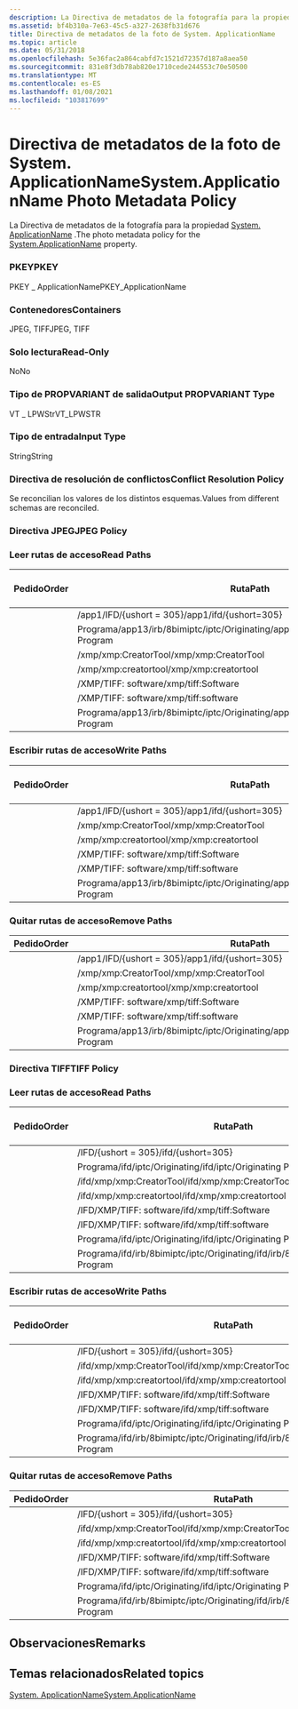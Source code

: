 ```yaml
---
description: La Directiva de metadatos de la fotografía para la propiedad System. ApplicationName.
ms.assetid: bf4b310a-7e63-45c5-a327-2638fb31d676
title: Directiva de metadatos de la foto de System. ApplicationName
ms.topic: article
ms.date: 05/31/2018
ms.openlocfilehash: 5e36fac2a864cabfd7c1521d72357d187a8aea50
ms.sourcegitcommit: 831e8f3db78ab820e1710cede244553c70e50500
ms.translationtype: MT
ms.contentlocale: es-ES
ms.lasthandoff: 01/08/2021
ms.locfileid: "103817699"
---
```

# <a name="systemapplicationname-photo-metadata-policy"></a><span data-ttu-id="4ac6b-103">Directiva de metadatos de la foto de System. ApplicationName</span><span class="sxs-lookup"><span data-stu-id="4ac6b-103">System.ApplicationName Photo Metadata Policy</span></span>

<span data-ttu-id="4ac6b-104">La Directiva de metadatos de la fotografía para la propiedad [System. ApplicationName](../properties/props-system-applicationname.md) .</span><span class="sxs-lookup"><span data-stu-id="4ac6b-104">The photo metadata policy for the [System.ApplicationName](../properties/props-system-applicationname.md) property.</span></span>

### <a name="pkey"></a><span data-ttu-id="4ac6b-105">PKEY</span><span class="sxs-lookup"><span data-stu-id="4ac6b-105">PKEY</span></span>

<span data-ttu-id="4ac6b-106">PKEY \_ ApplicationName</span><span class="sxs-lookup"><span data-stu-id="4ac6b-106">PKEY\_ApplicationName</span></span>

### <a name="containers"></a><span data-ttu-id="4ac6b-107">Contenedores</span><span class="sxs-lookup"><span data-stu-id="4ac6b-107">Containers</span></span>

<span data-ttu-id="4ac6b-108">JPEG, TIFF</span><span class="sxs-lookup"><span data-stu-id="4ac6b-108">JPEG, TIFF</span></span>

### <a name="read-only"></a><span data-ttu-id="4ac6b-109">Solo lectura</span><span class="sxs-lookup"><span data-stu-id="4ac6b-109">Read-Only</span></span>

<span data-ttu-id="4ac6b-110">No</span><span class="sxs-lookup"><span data-stu-id="4ac6b-110">No</span></span>

### <a name="output-propvariant-type"></a><span data-ttu-id="4ac6b-111">Tipo de PROPVARIANT de salida</span><span class="sxs-lookup"><span data-stu-id="4ac6b-111">Output PROPVARIANT Type</span></span>

<span data-ttu-id="4ac6b-112">VT \_ LPWStr</span><span class="sxs-lookup"><span data-stu-id="4ac6b-112">VT\_LPWSTR</span></span>

### <a name="input-type"></a><span data-ttu-id="4ac6b-113">Tipo de entrada</span><span class="sxs-lookup"><span data-stu-id="4ac6b-113">Input Type</span></span>

<span data-ttu-id="4ac6b-114">String</span><span class="sxs-lookup"><span data-stu-id="4ac6b-114">String</span></span>

### <a name="conflict-resolution-policy"></a><span data-ttu-id="4ac6b-115">Directiva de resolución de conflictos</span><span class="sxs-lookup"><span data-stu-id="4ac6b-115">Conflict Resolution Policy</span></span>

<span data-ttu-id="4ac6b-116">Se reconcilian los valores de los distintos esquemas.</span><span class="sxs-lookup"><span data-stu-id="4ac6b-116">Values from different schemas are reconciled.</span></span>

### <a name="jpeg-policy"></a><span data-ttu-id="4ac6b-117">Directiva JPEG</span><span class="sxs-lookup"><span data-stu-id="4ac6b-117">JPEG Policy</span></span>

### <a name="read-paths"></a><span data-ttu-id="4ac6b-118">Leer rutas de acceso</span><span class="sxs-lookup"><span data-stu-id="4ac6b-118">Read Paths</span></span>



| <span data-ttu-id="4ac6b-119">Pedido</span><span class="sxs-lookup"><span data-stu-id="4ac6b-119">Order</span></span> | <span data-ttu-id="4ac6b-120">Ruta</span><span class="sxs-lookup"><span data-stu-id="4ac6b-120">Path</span></span>                                         | <span data-ttu-id="4ac6b-121">Formato de disco</span><span class="sxs-lookup"><span data-stu-id="4ac6b-121">Disk Format</span></span> |
|-------|----------------------------------------------|-------------|
|       | <span data-ttu-id="4ac6b-122">/app1/IFD/{ushort = 305}</span><span class="sxs-lookup"><span data-stu-id="4ac6b-122">/app1/ifd/{ushort=305}</span></span>                       | <span data-ttu-id="4ac6b-123">ascii</span><span class="sxs-lookup"><span data-stu-id="4ac6b-123">ascii</span></span>       |
|       | <span data-ttu-id="4ac6b-124">Programa/app13/irb/8bimiptc/iptc/Originating</span><span class="sxs-lookup"><span data-stu-id="4ac6b-124">/app13/irb/8bimiptc/iptc/Originating Program</span></span> |             |
|       | <span data-ttu-id="4ac6b-125">/xmp/xmp:CreatorTool</span><span class="sxs-lookup"><span data-stu-id="4ac6b-125">/xmp/xmp:CreatorTool</span></span>                         | <span data-ttu-id="4ac6b-126">unicode</span><span class="sxs-lookup"><span data-stu-id="4ac6b-126">unicode</span></span>     |
|       | <span data-ttu-id="4ac6b-127">/xmp/xmp:creatortool</span><span class="sxs-lookup"><span data-stu-id="4ac6b-127">/xmp/xmp:creatortool</span></span>                         | <span data-ttu-id="4ac6b-128">unicode</span><span class="sxs-lookup"><span data-stu-id="4ac6b-128">unicode</span></span>     |
|       | <span data-ttu-id="4ac6b-129">/XMP/TIFF: software</span><span class="sxs-lookup"><span data-stu-id="4ac6b-129">/xmp/tiff:Software</span></span>                           | <span data-ttu-id="4ac6b-130">unicode</span><span class="sxs-lookup"><span data-stu-id="4ac6b-130">unicode</span></span>     |
|       | <span data-ttu-id="4ac6b-131">/XMP/TIFF: software</span><span class="sxs-lookup"><span data-stu-id="4ac6b-131">/xmp/tiff:software</span></span>                           | <span data-ttu-id="4ac6b-132">unicode</span><span class="sxs-lookup"><span data-stu-id="4ac6b-132">unicode</span></span>     |
|       | <span data-ttu-id="4ac6b-133">Programa/app13/irb/8bimiptc/iptc/Originating</span><span class="sxs-lookup"><span data-stu-id="4ac6b-133">/app13/irb/8bimiptc/iptc/Originating Program</span></span> |             |



 

### <a name="write-paths"></a><span data-ttu-id="4ac6b-134">Escribir rutas de acceso</span><span class="sxs-lookup"><span data-stu-id="4ac6b-134">Write Paths</span></span>



| <span data-ttu-id="4ac6b-135">Pedido</span><span class="sxs-lookup"><span data-stu-id="4ac6b-135">Order</span></span> | <span data-ttu-id="4ac6b-136">Ruta</span><span class="sxs-lookup"><span data-stu-id="4ac6b-136">Path</span></span>                                         | <span data-ttu-id="4ac6b-137">Formato de disco</span><span class="sxs-lookup"><span data-stu-id="4ac6b-137">Disk Format</span></span> |
|-------|----------------------------------------------|-------------|
|       | <span data-ttu-id="4ac6b-138">/app1/IFD/{ushort = 305}</span><span class="sxs-lookup"><span data-stu-id="4ac6b-138">/app1/ifd/{ushort=305}</span></span>                       | <span data-ttu-id="4ac6b-139">ascii</span><span class="sxs-lookup"><span data-stu-id="4ac6b-139">ascii</span></span>       |
|       | <span data-ttu-id="4ac6b-140">/xmp/xmp:CreatorTool</span><span class="sxs-lookup"><span data-stu-id="4ac6b-140">/xmp/xmp:CreatorTool</span></span>                         | <span data-ttu-id="4ac6b-141">unicode</span><span class="sxs-lookup"><span data-stu-id="4ac6b-141">unicode</span></span>     |
|       | <span data-ttu-id="4ac6b-142">/xmp/xmp:creatortool</span><span class="sxs-lookup"><span data-stu-id="4ac6b-142">/xmp/xmp:creatortool</span></span>                         | <span data-ttu-id="4ac6b-143">unicode</span><span class="sxs-lookup"><span data-stu-id="4ac6b-143">unicode</span></span>     |
|       | <span data-ttu-id="4ac6b-144">/XMP/TIFF: software</span><span class="sxs-lookup"><span data-stu-id="4ac6b-144">/xmp/tiff:Software</span></span>                           | <span data-ttu-id="4ac6b-145">unicode</span><span class="sxs-lookup"><span data-stu-id="4ac6b-145">unicode</span></span>     |
|       | <span data-ttu-id="4ac6b-146">/XMP/TIFF: software</span><span class="sxs-lookup"><span data-stu-id="4ac6b-146">/xmp/tiff:software</span></span>                           | <span data-ttu-id="4ac6b-147">unicode</span><span class="sxs-lookup"><span data-stu-id="4ac6b-147">unicode</span></span>     |
|       | <span data-ttu-id="4ac6b-148">Programa/app13/irb/8bimiptc/iptc/Originating</span><span class="sxs-lookup"><span data-stu-id="4ac6b-148">/app13/irb/8bimiptc/iptc/Originating Program</span></span> |             |



 

### <a name="remove-paths"></a><span data-ttu-id="4ac6b-149">Quitar rutas de acceso</span><span class="sxs-lookup"><span data-stu-id="4ac6b-149">Remove Paths</span></span>



| <span data-ttu-id="4ac6b-150">Pedido</span><span class="sxs-lookup"><span data-stu-id="4ac6b-150">Order</span></span> | <span data-ttu-id="4ac6b-151">Ruta</span><span class="sxs-lookup"><span data-stu-id="4ac6b-151">Path</span></span>                                         |
|-------|----------------------------------------------|
|       | <span data-ttu-id="4ac6b-152">/app1/IFD/{ushort = 305}</span><span class="sxs-lookup"><span data-stu-id="4ac6b-152">/app1/ifd/{ushort=305}</span></span>                       |
|       | <span data-ttu-id="4ac6b-153">/xmp/xmp:CreatorTool</span><span class="sxs-lookup"><span data-stu-id="4ac6b-153">/xmp/xmp:CreatorTool</span></span>                         |
|       | <span data-ttu-id="4ac6b-154">/xmp/xmp:creatortool</span><span class="sxs-lookup"><span data-stu-id="4ac6b-154">/xmp/xmp:creatortool</span></span>                         |
|       | <span data-ttu-id="4ac6b-155">/XMP/TIFF: software</span><span class="sxs-lookup"><span data-stu-id="4ac6b-155">/xmp/tiff:Software</span></span>                           |
|       | <span data-ttu-id="4ac6b-156">/XMP/TIFF: software</span><span class="sxs-lookup"><span data-stu-id="4ac6b-156">/xmp/tiff:software</span></span>                           |
|       | <span data-ttu-id="4ac6b-157">Programa/app13/irb/8bimiptc/iptc/Originating</span><span class="sxs-lookup"><span data-stu-id="4ac6b-157">/app13/irb/8bimiptc/iptc/Originating Program</span></span> |



 

### <a name="tiff-policy"></a><span data-ttu-id="4ac6b-158">Directiva TIFF</span><span class="sxs-lookup"><span data-stu-id="4ac6b-158">TIFF Policy</span></span>

### <a name="read-paths"></a><span data-ttu-id="4ac6b-159">Leer rutas de acceso</span><span class="sxs-lookup"><span data-stu-id="4ac6b-159">Read Paths</span></span>



| <span data-ttu-id="4ac6b-160">Pedido</span><span class="sxs-lookup"><span data-stu-id="4ac6b-160">Order</span></span> | <span data-ttu-id="4ac6b-161">Ruta</span><span class="sxs-lookup"><span data-stu-id="4ac6b-161">Path</span></span>                                       | <span data-ttu-id="4ac6b-162">Formato de disco</span><span class="sxs-lookup"><span data-stu-id="4ac6b-162">Disk Format</span></span> |
|-------|--------------------------------------------|-------------|
|       | <span data-ttu-id="4ac6b-163">/IFD/{ushort = 305}</span><span class="sxs-lookup"><span data-stu-id="4ac6b-163">/ifd/{ushort=305}</span></span>                          | <span data-ttu-id="4ac6b-164">ascii</span><span class="sxs-lookup"><span data-stu-id="4ac6b-164">ascii</span></span>       |
|       | <span data-ttu-id="4ac6b-165">Programa/ifd/iptc/Originating</span><span class="sxs-lookup"><span data-stu-id="4ac6b-165">/ifd/iptc/Originating Program</span></span>              |             |
|       | <span data-ttu-id="4ac6b-166">/ifd/xmp/xmp:CreatorTool</span><span class="sxs-lookup"><span data-stu-id="4ac6b-166">/ifd/xmp/xmp:CreatorTool</span></span>                   | <span data-ttu-id="4ac6b-167">unicode</span><span class="sxs-lookup"><span data-stu-id="4ac6b-167">unicode</span></span>     |
|       | <span data-ttu-id="4ac6b-168">/ifd/xmp/xmp:creatortool</span><span class="sxs-lookup"><span data-stu-id="4ac6b-168">/ifd/xmp/xmp:creatortool</span></span>                   | <span data-ttu-id="4ac6b-169">unicode</span><span class="sxs-lookup"><span data-stu-id="4ac6b-169">unicode</span></span>     |
|       | <span data-ttu-id="4ac6b-170">/IFD/XMP/TIFF: software</span><span class="sxs-lookup"><span data-stu-id="4ac6b-170">/ifd/xmp/tiff:Software</span></span>                     | <span data-ttu-id="4ac6b-171">unicode</span><span class="sxs-lookup"><span data-stu-id="4ac6b-171">unicode</span></span>     |
|       | <span data-ttu-id="4ac6b-172">/IFD/XMP/TIFF: software</span><span class="sxs-lookup"><span data-stu-id="4ac6b-172">/ifd/xmp/tiff:software</span></span>                     | <span data-ttu-id="4ac6b-173">unicode</span><span class="sxs-lookup"><span data-stu-id="4ac6b-173">unicode</span></span>     |
|       | <span data-ttu-id="4ac6b-174">Programa/ifd/iptc/Originating</span><span class="sxs-lookup"><span data-stu-id="4ac6b-174">/ifd/iptc/Originating Program</span></span>              |             |
|       | <span data-ttu-id="4ac6b-175">Programa/ifd/irb/8bimiptc/iptc/Originating</span><span class="sxs-lookup"><span data-stu-id="4ac6b-175">/ifd/irb/8bimiptc/iptc/Originating Program</span></span> |             |



 

### <a name="write-paths"></a><span data-ttu-id="4ac6b-176">Escribir rutas de acceso</span><span class="sxs-lookup"><span data-stu-id="4ac6b-176">Write Paths</span></span>



| <span data-ttu-id="4ac6b-177">Pedido</span><span class="sxs-lookup"><span data-stu-id="4ac6b-177">Order</span></span> | <span data-ttu-id="4ac6b-178">Ruta</span><span class="sxs-lookup"><span data-stu-id="4ac6b-178">Path</span></span>                                       | <span data-ttu-id="4ac6b-179">Formato de disco</span><span class="sxs-lookup"><span data-stu-id="4ac6b-179">Disk Format</span></span> |
|-------|--------------------------------------------|-------------|
|       | <span data-ttu-id="4ac6b-180">/IFD/{ushort = 305}</span><span class="sxs-lookup"><span data-stu-id="4ac6b-180">/ifd/{ushort=305}</span></span>                          | <span data-ttu-id="4ac6b-181">ascii</span><span class="sxs-lookup"><span data-stu-id="4ac6b-181">ascii</span></span>       |
|       | <span data-ttu-id="4ac6b-182">/ifd/xmp/xmp:CreatorTool</span><span class="sxs-lookup"><span data-stu-id="4ac6b-182">/ifd/xmp/xmp:CreatorTool</span></span>                   | <span data-ttu-id="4ac6b-183">unicode</span><span class="sxs-lookup"><span data-stu-id="4ac6b-183">unicode</span></span>     |
|       | <span data-ttu-id="4ac6b-184">/ifd/xmp/xmp:creatortool</span><span class="sxs-lookup"><span data-stu-id="4ac6b-184">/ifd/xmp/xmp:creatortool</span></span>                   | <span data-ttu-id="4ac6b-185">unicode</span><span class="sxs-lookup"><span data-stu-id="4ac6b-185">unicode</span></span>     |
|       | <span data-ttu-id="4ac6b-186">/IFD/XMP/TIFF: software</span><span class="sxs-lookup"><span data-stu-id="4ac6b-186">/ifd/xmp/tiff:Software</span></span>                     | <span data-ttu-id="4ac6b-187">unicode</span><span class="sxs-lookup"><span data-stu-id="4ac6b-187">unicode</span></span>     |
|       | <span data-ttu-id="4ac6b-188">/IFD/XMP/TIFF: software</span><span class="sxs-lookup"><span data-stu-id="4ac6b-188">/ifd/xmp/tiff:software</span></span>                     | <span data-ttu-id="4ac6b-189">unicode</span><span class="sxs-lookup"><span data-stu-id="4ac6b-189">unicode</span></span>     |
|       | <span data-ttu-id="4ac6b-190">Programa/ifd/iptc/Originating</span><span class="sxs-lookup"><span data-stu-id="4ac6b-190">/ifd/iptc/Originating Program</span></span>              |             |
|       | <span data-ttu-id="4ac6b-191">Programa/ifd/irb/8bimiptc/iptc/Originating</span><span class="sxs-lookup"><span data-stu-id="4ac6b-191">/ifd/irb/8bimiptc/iptc/Originating Program</span></span> |             |



 

### <a name="remove-paths"></a><span data-ttu-id="4ac6b-192">Quitar rutas de acceso</span><span class="sxs-lookup"><span data-stu-id="4ac6b-192">Remove Paths</span></span>



| <span data-ttu-id="4ac6b-193">Pedido</span><span class="sxs-lookup"><span data-stu-id="4ac6b-193">Order</span></span> | <span data-ttu-id="4ac6b-194">Ruta</span><span class="sxs-lookup"><span data-stu-id="4ac6b-194">Path</span></span>                                       |
|-------|--------------------------------------------|
|       | <span data-ttu-id="4ac6b-195">/IFD/{ushort = 305}</span><span class="sxs-lookup"><span data-stu-id="4ac6b-195">/ifd/{ushort=305}</span></span>                          |
|       | <span data-ttu-id="4ac6b-196">/ifd/xmp/xmp:CreatorTool</span><span class="sxs-lookup"><span data-stu-id="4ac6b-196">/ifd/xmp/xmp:CreatorTool</span></span>                   |
|       | <span data-ttu-id="4ac6b-197">/ifd/xmp/xmp:creatortool</span><span class="sxs-lookup"><span data-stu-id="4ac6b-197">/ifd/xmp/xmp:creatortool</span></span>                   |
|       | <span data-ttu-id="4ac6b-198">/IFD/XMP/TIFF: software</span><span class="sxs-lookup"><span data-stu-id="4ac6b-198">/ifd/xmp/tiff:Software</span></span>                     |
|       | <span data-ttu-id="4ac6b-199">/IFD/XMP/TIFF: software</span><span class="sxs-lookup"><span data-stu-id="4ac6b-199">/ifd/xmp/tiff:software</span></span>                     |
|       | <span data-ttu-id="4ac6b-200">Programa/ifd/iptc/Originating</span><span class="sxs-lookup"><span data-stu-id="4ac6b-200">/ifd/iptc/Originating Program</span></span>              |
|       | <span data-ttu-id="4ac6b-201">Programa/ifd/irb/8bimiptc/iptc/Originating</span><span class="sxs-lookup"><span data-stu-id="4ac6b-201">/ifd/irb/8bimiptc/iptc/Originating Program</span></span> |



 

## <a name="remarks"></a><span data-ttu-id="4ac6b-202">Observaciones</span><span class="sxs-lookup"><span data-stu-id="4ac6b-202">Remarks</span></span>

## <a name="related-topics"></a><span data-ttu-id="4ac6b-203">Temas relacionados</span><span class="sxs-lookup"><span data-stu-id="4ac6b-203">Related topics</span></span>

<dl> <dt>

[<span data-ttu-id="4ac6b-204">System. ApplicationName</span><span class="sxs-lookup"><span data-stu-id="4ac6b-204">System.ApplicationName</span></span>](../properties/props-system-applicationname.md)
</dt> </dl>

 

 
